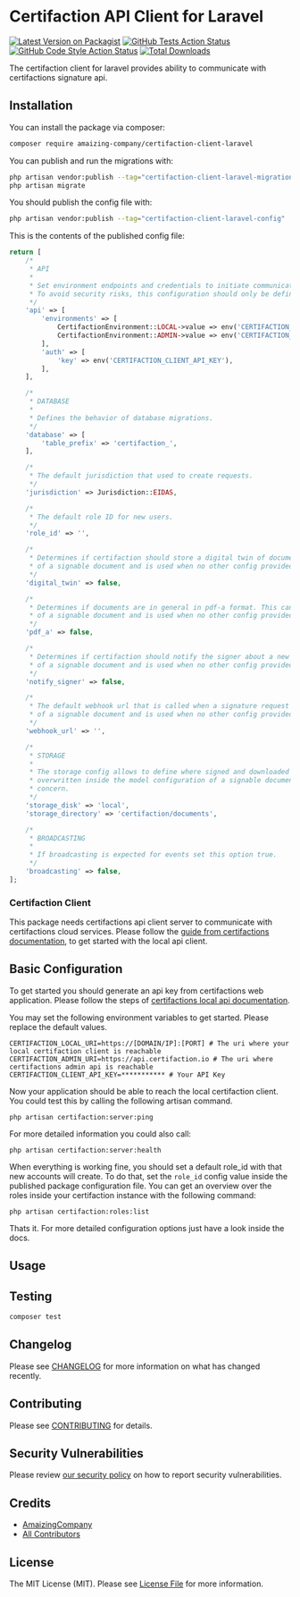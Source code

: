 # Certifaction API Client for Laravel

[![Latest Version on Packagist](https://img.shields.io/packagist/v/amaizing-company/certifaction-client-laravel.svg?style=flat-square)](https://packagist.org/packages/amaizing-company/certifaction-client-laravel)
[![GitHub Tests Action Status](https://img.shields.io/github/actions/workflow/status/amaizing-company/certifaction-client-laravel/run-tests.yml?branch=1.x&label=tests&style=flat-square)](https://github.com/amaizing-company/certifaction-client-laravel/actions?query=workflow%3Arun-tests+branch%3A1.x)
[![GitHub Code Style Action Status](https://img.shields.io/github/actions/workflow/status/amaizing-company/certifaction-client-laravel/fix-php-code-style-issues.yml?branch=main&label=code%20style&style=flat-square)](https://github.com/amaizing-company/certifaction-client-laravel/actions?query=workflow%3A"Fix+PHP+code+style+issues"+branch%3Amain)
[![Total Downloads](https://img.shields.io/packagist/dt/amaizing-company/certifaction-client-laravel.svg?style=flat-square)](https://packagist.org/packages/amaizing-company/certifaction-client-laravel)

The certifaction client for laravel provides ability to communicate with certifactions signature api. 


## Installation

You can install the package via composer:

```bash
composer require amaizing-company/certifaction-client-laravel
```

You can publish and run the migrations with:

```bash
php artisan vendor:publish --tag="certifaction-client-laravel-migrations"
php artisan migrate
```

You should publish the config file with:

```bash
php artisan vendor:publish --tag="certifaction-client-laravel-config"
```

This is the contents of the published config file:

```php
return [
    /*
     * API
     *
     * Set environment endpoints and credentials to initiate communication with certifaction api servers.
     * To avoid security risks, this configuration should only be defined via the environment variables.
     */
    'api' => [
        'environments' => [
            CertifactionEnvironment::LOCAL->value => env('CERTIFACTION_LOCAL_URI'),
            CertifactionEnvironment::ADMIN->value => env('CERTIFACTION_ADMIN_URI'),
        ],
        'auth' => [
            'key' => env('CERTIFACTION_CLIENT_API_KEY'),
        ],
    ],

    /*
     * DATABASE
     *
     * Defines the behavior of database migrations.
     */
    'database' => [
        'table_prefix' => 'certifaction_',
    ],

    /*
     * The default jurisdiction that used to create requests.
     */
    'jurisdiction' => Jurisdiction::EIDAS,

    /*
     * The default role ID for new users.
     */
    'role_id' => '',

    /*
     * Determines if certifaction should store a digital twin of documents in there cloud. This can be overwritten from config
     * of a signable document and is used when no other config provided.
     */
    'digital_twin' => false,

    /*
     * Determines if documents are in general in pdf-a format. This can be overwritten from config
     * of a signable document and is used when no other config provided.
     */
    'pdf_a' => false,

    /*
     * Determines if certifaction should notify the signer about a new request. This can be overwritten from config
     * of a signable document and is used when no other config provided.
     */
    'notify_signer' => false,

    /*
     * The default webhook url that is called when a signature request finished. This can be overwritten from config
     * of a signable document and is used when no other config provided.
     */
    'webhook_url' => '',

    /*
     * STORAGE
     *
     * The storage config allows to define where signed and downloaded documents should be stored. This config can be
     * overwritten inside the model configuration of a signable document model that uses the certifaction documents
     * concern.
     */
    'storage_disk' => 'local',
    'storage_directory' => 'certifaction/documents',

    /*
     * BROADCASTING
     *
     * If broadcasting is expected for events set this option true.
     */
    'broadcasting' => false,
];
```

### Certifaction Client

This package needs certifactions api client server to communicate with certifactions cloud services. Please follow the 
[guide from certifactions documentation](https://developers.certifaction.com/guides/installation), to get started with 
the local api client.

## Basic Configuration

To get started you should generate an api key from certifactions web application. Please follow the steps of 
[certifactions local api documentation](https://developers.certifaction.com/guides/getting-started-api). 

You may set the following environment variables to get started. Please replace the default values.

``` dotenv
CERTIFACTION_LOCAL_URI=https://[DOMAIN/IP]:[PORT] # The uri where your local certifaction client is reachable
CERTIFACTION_ADMIN_URI=https://api.certifaction.io # The uri where certifactions admin api is reachable
CERTIFACTION_CLIENT_API_KEY=*********** # Your API Key
```

Now your application should be able to reach the local certifaction client. You could test this by calling the following 
artisan command.

```
php artisan certifaction:server:ping
```

For more detailed information you could also call:

```
php artisan certifaction:server:health
```

When everything is working fine, you should set a default role_id with that new accounts will create. To do that, set 
the `role_id` config value inside the published package configuration file. You can get an overview over the roles inside your certifaction instance with the 
following command:

```
php artisan certifaction:roles:list
```

Thats it. For more detailed configuration options just have a look inside the docs.

## Usage



## Testing

```bash
composer test
```

## Changelog

Please see [CHANGELOG](CHANGELOG.md) for more information on what has changed recently.

## Contributing

Please see [CONTRIBUTING](CONTRIBUTING.md) for details.

## Security Vulnerabilities

Please review [our security policy](../../security/policy) on how to report security vulnerabilities.

## Credits

- [AmaizingCompany](https://github.com/amaizing-company)
- [All Contributors](../../contributors)

## License

The MIT License (MIT). Please see [License File](LICENSE.md) for more information.
